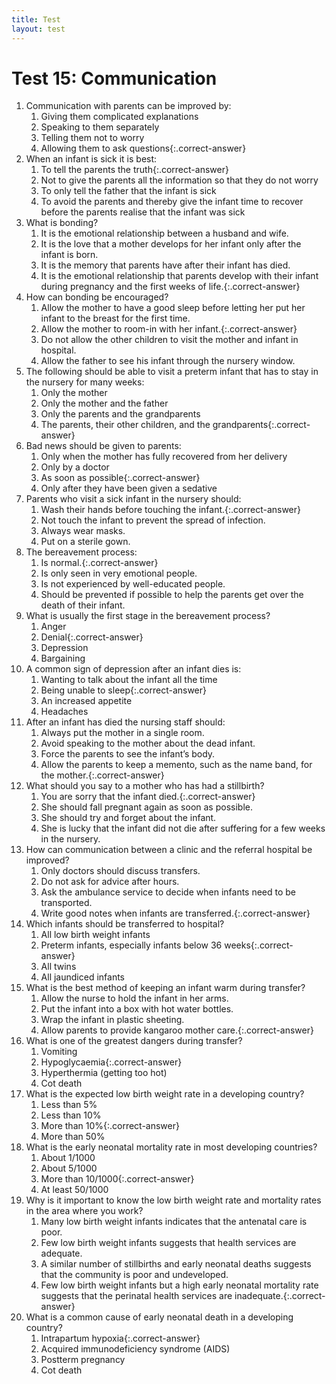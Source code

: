 ```yaml
---
title: Test
layout: test
---
```


# Test 15: Communication

1.	Communication with parents can be improved by:
	1.	Giving them complicated explanations
	1.	Speaking to them separately
	1.	Telling them not to worry
	1.	Allowing them to ask questions{:.correct-answer}
2.	When an infant is sick it is best:
	1.	To tell the parents the truth{:.correct-answer}
	1.	Not to give the parents all the information so that they do not worry
	1.	To only tell the father that the infant is sick
	1.	To avoid the parents and thereby give the infant time to recover before the parents realise that the infant was sick
3.	What is bonding?
	1.	It is the emotional relationship between a husband and wife.
	1.	It is the love that a mother develops for her infant only after the infant is born.
	1.	It is the memory that parents have after their infant has died.
	1.	It is the emotional relationship that parents develop with their infant during pregnancy and the first weeks of life.{:.correct-answer}
4.	How can bonding be encouraged?
	1.	Allow the mother to have a good sleep before letting her put her infant to the breast for the first time.
	1.	Allow the mother to room-in with her infant.{:.correct-answer}
	1.	Do not allow the other children to visit the mother and infant in hospital.
	1.	Allow the father to see his infant through the nursery window.
5.	The following should be able to visit a preterm infant that has to stay in the nursery for many weeks:
	1.	Only the mother
	1.	Only the mother and the father
	1.	Only the parents and the grandparents
	1.	The parents, their other children, and the grandparents{:.correct-answer}
6.	Bad news should be given to parents:
	1.	Only when the mother has fully recovered from her delivery
	1.	Only by a doctor
	1.	As soon as possible{:.correct-answer}
	1.	Only after they have been given a sedative
7.	Parents who visit a sick infant in the nursery should:
	1.	Wash their hands before touching the infant.{:.correct-answer}
	1.	Not touch the infant to prevent the spread of infection.
	1.	Always wear masks.
	1.	Put on a sterile gown.
8.	The bereavement process:
	1.	Is normal.{:.correct-answer}
	1.	Is only seen in very emotional people.
	1.	Is not experienced by well-educated people.
	1.	Should be prevented if possible to help the parents get over the death of their infant.
9.	What is usually the first stage in the bereavement process?
	1.	Anger
	1.	Denial{:.correct-answer}
	1.	Depression
	1.	Bargaining
10.	A common sign of depression after an infant dies is:
	1.	Wanting to talk about the infant all the time
	1.	Being unable to sleep{:.correct-answer}
	1.	An increased appetite
	1.	Headaches
11.	After an infant has died the nursing staff should:
	1.	Always put the mother in a single room.
	1.	Avoid speaking to the mother about the dead infant.
	1.	Force the parents to see the infant’s body.
	1.	Allow the parents to keep a memento, such as the name band, for the mother.{:.correct-answer}
12.	What should you say to a mother who has had a stillbirth?
	1.	You are sorry that the infant died.{:.correct-answer}
	1.	She should fall pregnant again as soon as possible.
	1.	She should try and forget about the infant.
	1.	She is lucky that the infant did not die after suffering for a few weeks in the nursery.
13.	How can communication between a clinic and the referral hospital be improved?
	1.	Only doctors should discuss transfers.
	1.	Do not ask for advice after hours.
	1.	Ask the ambulance service to decide when infants need to be transported.
	1.	Write good notes when infants are transferred.{:.correct-answer}
14.	Which infants should be transferred to hospital?
	1.	All low birth weight infants
	1.	Preterm infants, especially infants below 36 weeks{:.correct-answer}
	1.	All twins
	1.	All jaundiced infants
15.	What is the best method of keeping an infant warm during transfer?
	1.	Allow the nurse to hold the infant in her arms.
	1.	Put the infant into a box with hot water bottles.
	1.	Wrap the infant in plastic sheeting.
	1.	Allow parents to provide kangaroo mother care.{:.correct-answer}
16.	What is one of the greatest dangers during transfer?
	1.	Vomiting
	1.	Hypoglycaemia{:.correct-answer}
	1.	Hyperthermia (getting too hot)
	1.	Cot death
17.	What is the expected low birth weight rate in a developing country?
	1.	Less than 5%
	1.	Less than 10%
	1.	More than 10%{:.correct-answer}
	1.	More than 50%
18.	What is the early neonatal mortality rate in most developing countries?
	1.	About 1/1000
	1.	About 5/1000
	1.	More than 10/1000{:.correct-answer}
	1.	At least 50/1000
19.	Why is it important to know the low birth weight rate and mortality rates in the area where you work?
	1.	Many low birth weight infants indicates that the antenatal care is poor.
	1.	Few low birth weight infants suggests that health services are adequate.
	1.	A similar number of stillbirths and early neonatal deaths suggests that the community is poor and undeveloped.
	1.	Few low birth weight infants but a high early neonatal mortality rate suggests that the perinatal health services are inadequate.{:.correct-answer}
20.	What is a common cause of early neonatal death in a developing country?
	1.	Intrapartum hypoxia{:.correct-answer}
	1.	Acquired immunodeficiency syndrome (AIDS)
	1.	Postterm pregnancy
	1.	Cot death
